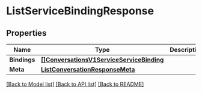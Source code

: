 # ListServiceBindingResponse

## Properties
Name | Type | Description | Notes
------------ | ------------- | ------------- | -------------
**Bindings** | [**[]ConversationsV1ServiceServiceBinding**](conversations.v1.service.service_binding.md) |  |[optional] 
**Meta** | [**ListConversationResponseMeta**](ListConversationResponse_meta.md) |  |[optional] 

[[Back to Model list]](../README.md#documentation-for-models) [[Back to API list]](../README.md#documentation-for-api-endpoints) [[Back to README]](../README.md)


